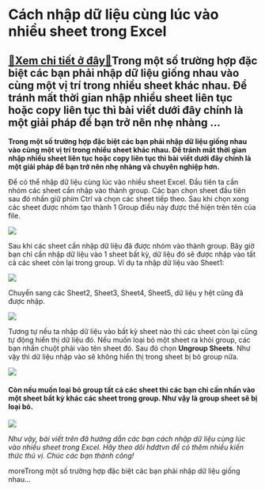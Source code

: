 Cách nhập dữ liệu cùng lúc vào nhiều sheet trong Excel
======================================================

[:gift:Xem chi tiết ở đây:gift:](https://hddtvn.com/cach-nhap-du-lieu-cung-luc-vao-nhieu-sheet-trong-excel/)Trong một số trường hợp đặc biệt các bạn phải nhập dữ liệu giống nhau vào cùng một vị trí trong nhiều sheet khác nhau. Để tránh mất thời gian nhập nhiều sheet liên tục hoặc copy liên tục thì bài viết dưới đây chính là một giải pháp để bạn trở nên nhẹ nhàng …
------------------------------------------------------------------------------------------------------------------------------------------------------------------------------------------------------------------------------------------------------------------

**Trong một số trường hợp đặc biệt các bạn phải nhập dữ liệu giống nhau vào cùng một vị trí trong nhiều sheet khác nhau. Để tránh mất thời gian nhập nhiều sheet liên tục hoặc copy liên tục thì bài viết dưới đây chính là một giải pháp để bạn trở nên nhẹ nhàng và chuyên nghiệp hơn.**


Để có thể nhập dữ liệu cùng lúc vào nhiều sheet Excel. Đầu tiên ta cần nhóm các sheet cần nhập vào thành group. Các bạn chọn sheet đầu tiên sau đó nhấn giữ phím Ctrl và chọn các sheet tiếp theo. Sau khi chọn xong các sheet được nhóm tạo thành 1 Group điều này được thể hiện trên tên của file.


[![](https://hddtvn.com/wp-content/uploads/2021/01/X9DjeKG.png)](https://hddtvn.com/wp-content/uploads/2021/01/X9DjeKG.png)


Sau khi các sheet cần nhập dữ liệu đã được nhóm vào thành group. Bây giờ bạn chỉ cần nhập dữ liệu vào 1 sheet bất kỳ, dữ liệu đó sẽ được nhập vào tất cả các sheet còn lại trong group. Ví dụ ta nhập dữ liệu vào Sheet1:


![](https://hddtvn.com/wp-content/uploads/2021/01/7zzIi37.png)


Chuyển sang các Sheet2, Sheet3, Sheet4, Sheet5, dữ liệu y hệt cũng đã được nhập.


![](https://hddtvn.com/wp-content/uploads/2021/01/hUS3kLE.png)


Tương tự nếu ta nhập dữ liệu vào bất kỳ sheet nào thì các sheet còn lại cũng tự động hiển thị dữ liệu đó. Nếu muốn loại bỏ một sheet ra khỏi group, các bạn nhấn chuột phải vào tên sheet đó. Sau đó chọn **Ungroup Sheets**. Như vậy thì dữ liệu nhập vào sẽ không hiển thị trong sheet bị bỏ group nữa.


![](https://hddtvn.com/wp-content/uploads/2021/01/5CdVs40.png)


#### Còn nếu muốn loại bỏ group tất cả các sheet thì các bạn chỉ cấn nhấn vào một sheet bất kỳ khác các sheet trong group. Như vậy là group sheet sẽ bị loại bỏ.


![](https://hddtvn.com/wp-content/uploads/2021/01/jKGSbka.png)


*Như vậy, bài viết trên đã hướng dẫn các bạn cách nhập dữ liệu cùng lúc vào nhiều sheet trong Excel. Hãy theo dõi hddtvn để có thêm nhiều kiến thức thú vị. Chúc các bạn thành công!*


moreTrong một số trường hợp đặc biệt các bạn phải nhập dữ liệu giống nhau…


